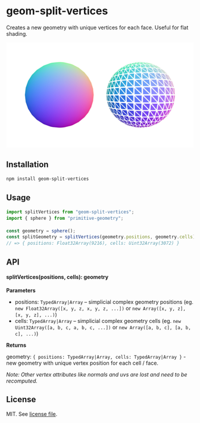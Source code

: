 # geom-split-vertices

Creates a new geometry with unique vertices for each face. Useful for flat shading.

![](screenshot.jpg)

## Installation

```bash
npm install geom-split-vertices
```

## Usage

```js
import splitVertices from "geom-split-vertices";
import { sphere } from "primitive-geometry";

const geometry = sphere();
const splitGeometry = splitVertices(geometry.positions, geometry.cells);
// => { positions: Float32Array(9216), cells: Uint32Array(3072) }
```

## API

#### splitVertices(positions, cells): geometry

**Parameters**

- positions: `TypedArray|Array` – simplicial complex geometry positions (eg. `new Float32Array([x, y, z, x, y, z, ...])` or `new Array([x, y, z], [x, y, z], ...)`)
- cells: `TypedArray|Array` – simplicial complex geometry cells (eg. `new Uint32Array([a, b, c, a, b, c, ...])` or `new Array([a, b, c], [a, b, c], ...)`)

**Returns**

geometry: `{ positions: TypedArray|Array, cells: TypedArray|Array }` - new geometry with unique vertex position for each cell / face.

_Note: Other vertex attributes like normals and uvs are lost and need to be recomputed._

## License

MIT. See [license file](https://github.com/vorg/geom-split-vertices/blob/master/LICENSE.md).
